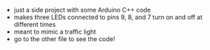 - just a side project with some Arduino C++ code
- makes three LEDs connected to pins 9, 8, and 7 turn on and off at different times
- meant to mimic a traffic light
- go to the other file to see the code!
